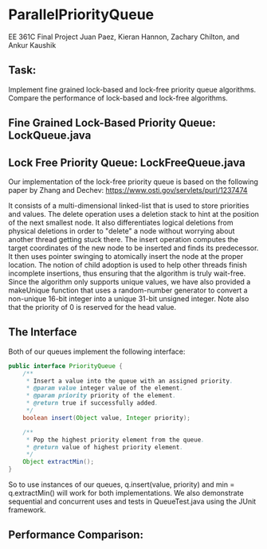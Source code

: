 # ParallelPriorityQueue
EE 361C Final Project
Juan Paez, Kieran Hannon, Zachary Chilton, and Ankur Kaushik

## Task:
Implement fine grained lock-based and lock-free priority queue algorithms. Compare the performance of lock-based and lock-free algorithms.

## Fine Grained Lock-Based Priority Queue: LockQueue.java

## Lock Free Priority Queue: LockFreeQueue.java
Our implementation of the lock-free priority queue is based on the following paper by Zhang and Dechev:
https://www.osti.gov/servlets/purl/1237474

It consists of a multi-dimensional linked-list that is used to store priorities and values.
The delete operation uses a deletion stack to hint at the position of the next smallest node. It also differentiates
logical deletions from physical deletions in order to "delete" a node without worrying about another thread getting
stuck there.
The insert operation computes the target coordinates of the new node to be inserted and finds its predecessor.
It then uses pointer swinging to atomically insert the node at the proper location. The notion of child adoption is used
to help other threads finish incomplete insertions, thus ensuring that the algorithm is truly wait-free.
Since the algorithm only supports unique values, we have also provided a makeUnique function that uses a random-number
generator to convert a non-unique 16-bit integer into a unique 31-bit unsigned integer. Note also that the priority
of 0 is reserved for the head value.

## The Interface
Both of our queues implement the following interface:
```Java
public interface PriorityQueue {
    /**
     * Insert a value into the queue with an assigned priority.
     * @param value integer value of the element.
     * @param priority priority of the element.
     * @return true if successfully added.
     */
    boolean insert(Object value, Integer priority);

    /**
     * Pop the highest priority element from the queue.
     * @return value of highest priority element.
     */
    Object extractMin();
}
```
So to use instances of our queues, q.insert(value, priority) and min = q.extractMin() will work for both implementations.
We also demonstrate sequential and concurrent uses and tests in QueueTest.java using the JUnit framework.

## Performance Comparison:
